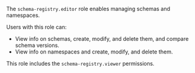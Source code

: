 The `schema-registry.editor` role enables managing schemas and namespaces.

Users with this role can:
* View info on schemas, create, modify, and delete them, and compare schema versions.
* View info on namespaces and create, modify, and delete them.

This role includes the `schema-registry.viewer` permissions.